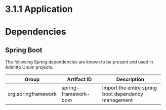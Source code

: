 # 3.1.1 Application

# Dependencies

## Spring Boot

The following Spring dependencies are known to be present and used in Admitto Unum projects.

|  Group                 |     Artifact ID        | Description                                              |
|------------------------|------------------------|----------------------------------------------------------|
| org.springframework    | spring-framework-bom   | Import the entire spring boot dependency management      |

